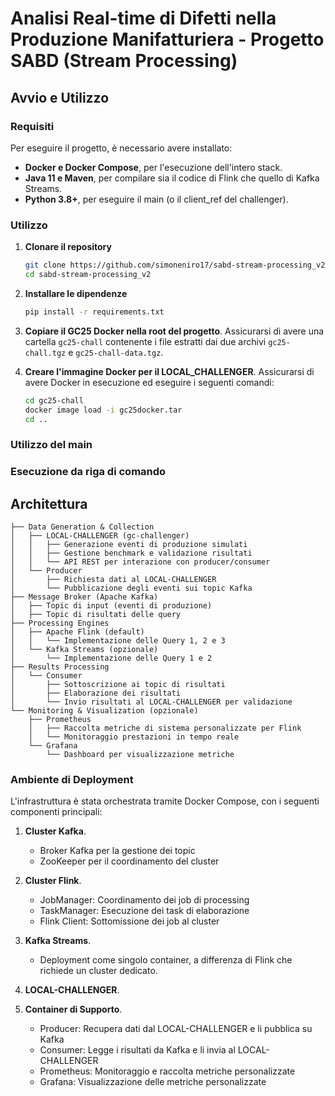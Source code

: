 # Analisi Real-time di Difetti nella Produzione Manifatturiera - Progetto SABD (Stream Processing)

## Avvio e Utilizzo

### Requisiti
Per eseguire il progetto, è necessario avere installato:
- **Docker e Docker Compose**, per l'esecuzione dell'intero stack.
- **Java 11 e Maven**, per compilare sia il codice di Flink che quello di Kafka Streams.
- **Python 3.8+**, per eseguire il main (o il client_ref del challenger).

### Utilizzo
1. **Clonare il repository**
   ```bash
   git clone https://github.com/simoneniro17/sabd-stream-processing_v2
   cd sabd-stream-processing_v2
   ```

2. **Installare le dipendenze**
   ```bash
   pip install -r requirements.txt
   ```

3. **Copiare il GC25 Docker nella root del progetto**. Assicurarsi di avere una cartella `gc25-chall` contenente i file estratti dai due archivi `gc25-chall.tgz` e `gc25-chall-data.tgz`.

4. **Creare l'immagine Docker per il LOCAL_CHALLENGER**. Assicurarsi di avere Docker in esecuzione ed eseguire i seguenti comandi:
   ```bash
   cd gc25-chall
   docker image load -i gc25docker.tar
   cd ..
   ```

### Utilizzo del main

### Esecuzione da riga di comando

## Architettura
```
├── Data Generation & Collection
│   ├── LOCAL-CHALLENGER (gc-challenger)
│   │   ├── Generazione eventi di produzione simulati
│   │   ├── Gestione benchmark e validazione risultati
│   │   └── API REST per interazione con producer/consumer
│   └── Producer
│       ├── Richiesta dati al LOCAL-CHALLENGER
│       └── Pubblicazione degli eventi sui topic Kafka
├── Message Broker (Apache Kafka)
│   ├── Topic di input (eventi di produzione)
│   ├── Topic di risultati delle query
├── Processing Engines
│   ├── Apache Flink (default)
│   │   └── Implementazione delle Query 1, 2 e 3
│   └── Kafka Streams (opzionale)
│       └── Implementazione delle Query 1 e 2
├── Results Processing
│   └── Consumer
│       ├── Sottoscrizione ai topic di risultati
│       ├── Elaborazione dei risultati
│       └── Invio risultati al LOCAL-CHALLENGER per validazione
└── Monitoring & Visualization (opzionale)
    ├── Prometheus
    │   ├── Raccolta metriche di sistema personalizzate per Flink
    │   └── Monitoraggio prestazioni in tempo reale
    └── Grafana
        └── Dashboard per visualizzazione metriche
```

### Ambiente di Deployment
L'infrastruttura è stata orchestrata tramite Docker Compose, con i seguenti componenti principali:

1. **Cluster Kafka**.
   - Broker Kafka per la gestione dei topic
   - ZooKeeper per il coordinamento del cluster

2. **Cluster Flink**.
   - JobManager: Coordinamento dei job di processing
   - TaskManager: Esecuzione dei task di elaborazione
   - Flink Client: Sottomissione dei job al cluster

3. **Kafka Streams**.
   - Deployment come singolo container, a differenza di Flink che richiede un cluster dedicato.

4. **LOCAL-CHALLENGER**.

5. **Container di Supporto**.
   - Producer: Recupera dati dal LOCAL-CHALLENGER e li pubblica su Kafka
   - Consumer: Legge i risultati da Kafka e li invia al LOCAL-CHALLENGER
   - Prometheus: Monitoraggio e raccolta metriche personalizzate
   - Grafana: Visualizzazione delle metriche personalizzate 